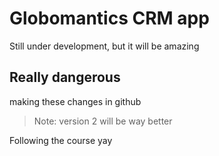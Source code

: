# Globomantics CRM app
Still under development, but it will be amazing

## Really dangerous
making these changes in github

> Note: version 2 will be way better

Following the course yay
